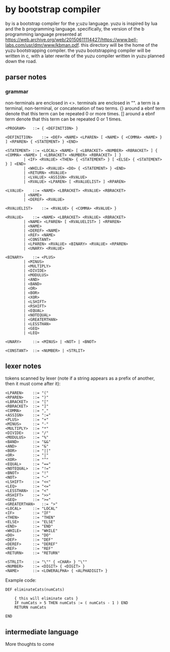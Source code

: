 # by bootstrap compiler

by is a bootstrap compiler for the y;uzu language. yuzu is inspired by lua and the b programming language. specifically, the version of the b programming language presented at https://web.archive.org/web/20150611114427/https://www.bell-labs.com/usr/dmr/www/kbman.pdf. this directory will be the home of the yuzu bootstrapping compiler. the yuzu bootstrapping compiler will be written in c, with a later rewrite of the yuzu compiler written in yuzu planned down the road.

## parser notes

### grammar

non-terminals are enclosed in <>. terminals are enclosed in "". a term is a terminal, non-terminal, or concatenation of two terms. {} around a ebnf term denote that this term can be repeated 0 or more times. [] around a ebnf term denote that this term can be repeated 0 or 1 times.

	<PROGRAM>	::= { <DEFINITION> }
	
	<DEFINITION>	::= <DEF> <NAME> <LPAREN> [ <NAME> { <COMMA> <NAME> } ] <RPAREN> { <STATEMENT> } <END>
	
	<STATEMENT>	::= <LOCAL> <NAME> [ <LBRACKET> <NUMBER> <RBRACKET> ] { <COMMA> <NAME> [ <LBRACKET> <NUMBER> <RBRACKET> ] }
			| <IF> <RVALUE> <THEN> { <STATEMENT> } [ <ELSE> { <STATEMENT> } ] <END>
			| <WHILE> <RVALUE> <DO> { <STATEMENT> } <END>
			| <RETURN> <RVALUE>
			| <LVALUE> <ASSIGN> <RVALUE>
			| <RVALUE> <LPAREN> [ <RVALUELIST> ] <RPAREN>
	
	<LVALUE>	::= <NAME> <LBRACKET> <RVALUE> <RBRACKET>
			| <NAME>
			| <DEREF> <RVALUE>

	<RVALUELIST>	::= <RVALUE> { <COMMA> <RVALUE> }

	<RVALUE>	::= <NAME> <LBRACKET> <RVALUE> <RBRACKET>
			| <NAME> <LPAREN> [ <RVALUELIST> ] <RPAREN>
			| <NAME>
			| <DEREF> <NAME>
			| <REF> <NAME>
			| <CONSTANT>
			| <LPAREN> <RVALUE> <BINARY> <RVALUE> <RPAREN>
			| <UNARY> <RVALUE>

	<BINARY>	::= <PLUS>
			| <MINUS>
			| <MULTIPLY>
			| <DIVIDE>
			| <MODULUS>
			| <AND>
			| <BAND>
			| <OR>
			| <BOR>
			| <XOR>
			| <LSHIFT>
			| <RSHIFT>
			| <EQUAL>
			| <NOTEQUAL>
			| <GREATERTHAN>
			| <LESSTHAN>
			| <GEQ>
			| <LEQ>

	<UNARY>		::= <MINUS> | <NOT> | <BNOT>

	<CONSTANT>	::= <NUMBER> | <STRLIT>

## lexer notes

tokens scanned by lexer (note if a string appears as a prefix of another, then it must come after it):

	<LPAREN> 	::= "(" 
	<RPAREN> 	::= ")" 
	<LBRACKET> 	::= "[" 
	<RBRACKET> 	::= "]" 
	<COMMA> 	::= "," 
	<ASSIGN> 	::= ":=" 
	<PLUS> 		::= "+" 
	<MINUS> 	::= "-" 
	<MULTIPLY> 	::= "*" 
	<DIVIDE> 	::= "/" 
	<MODULUS> 	::= "%" 
	<BAND>		::= "&&"
	<AND> 		::= "&" 
	<BOR>		::= "||"
	<OR> 		::= "|" 
	<XOR> 		::= "^" 
	<EQUAL> 	::= "==" 
	<NOTEQUAL> 	::= "!="
	<BNOT>		::= "!"
	<NOT>		::= "~"
	<LSHIFT> 	::= "<<" 
	<LEQ> 		::= "<=" 
	<LESSTHAN> 	::= "<"
	<RSHIFT> 	::= ">>" 
	<GEQ> 		::= ">="
	<GREATERTHAN> 	::= ">"
	<LOCAL>		::= "LOCAL"
	<IF>		::= "IF"
	<THEN>		::= "THEN"
	<ELSE>		::= "ELSE"
	<END>		::= "END"
	<WHILE>		::= "WHILE"
	<DO>		::= "DO"
	<DEF>		::= "DEF"
	<DEREF>		::= "DEREF"
	<REF>		::= "REF"
	<RETURN>	::= "RETURN"

	<STRLIT> 	::= "\"" { <CHAR> } "\""
	<NUMBER> 	::= <DIGIT> { <DIGIT> }
	<NAME> 		::= <LOWERALPHA> { <ALPHADIGIT> }


Example code:

	DEF eliminateCats(numCats)

		{ this will eliminate cats }
		IF numCats > 5 THEN numCats := ( numCats - 1 ) END
		RETURN numCats

	END

## intermediate language

More thoughts to come
